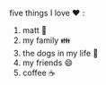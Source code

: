 five things I love :heart: :
1. matt :kiss:
2. my family :family:
3. the dogs in my life :dog:
4. my friends :smile:
5. coffee :coffee:

